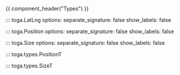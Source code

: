 {{ component_header("Types") }}

::: toga.LatLng
    options:
        separate_signature: false
        show_labels: false

::: toga.Position
    options:
        separate_signature: false
        show_labels: false

::: toga.Size
    options:
        separate_signature: false
        show_labels: false

::: toga.types.PositionT

::: toga.types.SizeT
